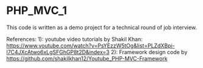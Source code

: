 # PHP_MVC_1
This code is written as a demo project for a technical round of job interview.



References:
1): youtube video tutorials by Shakil Khan: https://www.youtube.com/watch?v=PsYEzzW5tOg&list=PLZdXBpi-l7C4JXcAtwo6xLgSFGhGP8t2D&index=3
2): Framework design code by https://github.com/shakilkhan12/Youtube_PHP-MVC-Framework
